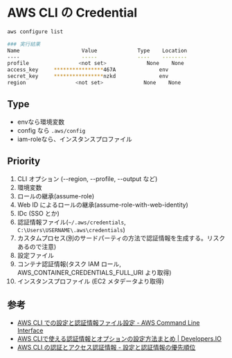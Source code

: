 # AWS CLI の Credential

```bash
aws configure list

### 実行結果
Name                    Value             Type    Location
----                    -----             ----    --------
profile                <not set>             None    None
access_key     ****************467A              env
secret_key     ****************nzkd              env
region                <not set>             None    None
```

## Type

- envなら環境変数
- config なら `.aws/config`
- iam-roleなら、インスタンスプロファイル

## Priority

1. CLI オプション (--region, --profile, --output など)
2. 環境変数
3. ロールの継承(assume-role)
4. Web ID によるロールの継承(assume-role-with-web-identity)
5. IDc (SSO とか)
6. 認証情報ファイル(`~/.aws/credentials`, `C:\Users\USERNAME\.aws\credentials`)
7. カスタムプロセス(別のサードパーティの方法で認証情報を生成する。リスクあるので注意)
8. 設定ファイル
9. コンテナ認証情報(タスク IAM ロール, AWS_CONTAINER_CREDENTIALS_FULL_URI より取得)
10. インスタンスプロファイル (EC2 メタデータより取得)

## 参考

- [AWS CLI での設定と認証情報ファイル設定 - AWS Command Line Interface](https://docs.aws.amazon.com/ja_jp/cli/latest/userguide/cli-configure-files.html)
- [AWS CLIで使える認証情報とオプションの設定方法まとめ | Developers.IO](https://dev.classmethod.jp/cloud/aws/how-to-configure-aws-cli/)
- [AWS CLI の認証とアクセス認証情報 - 設定と認証情報の優先順位](https://docs.aws.amazon.com/ja_jp/cli/latest/userguide/cli-chap-authentication.html#cli-chap-authentication-precedence)
